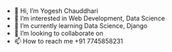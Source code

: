 - 👋 Hi, I’m Yogesh Chauddhari
- 👀 I’m interested in Web Development, Data Science
- 🌱 I’m currently learning Data Science, Django
- 💞️ I’m looking to collaborate on 
- 📫 How to reach me +91 7745858231

<!---
Yog2002/Yog2002 is a ✨ special ✨ repository because its `README.md` (this file) appears on your GitHub profile.
You can click the Preview link to take a look at your changes.
--->
